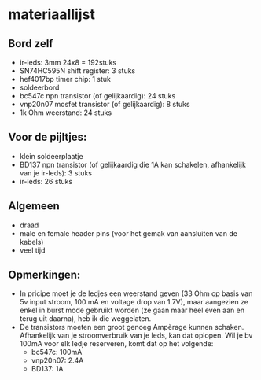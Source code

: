 # materiaallijst
## Bord zelf
- ir-leds: 3mm 24x8 = 192stuks
- SN74HC595N shift register: 3 stuks
- hef4017bp timer chip: 1 stuk
- soldeerbord
- bc547c npn transistor (of gelijkaardig): 24 stuks
- vnp20n07 mosfet transistor (of gelijkaardig): 8 stuks
- 1k Ohm weerstand: 24 stuks

## Voor de pijltjes:
- klein soldeerplaatje
- BD137 npn transistor (of gelijkaardig die 1A kan schakelen, afhankelijk van je ir-leds): 3 stuks
- ir-leds: 26 stuks

## Algemeen
- draad
- male en female header pins (voor het gemak van aansluiten van de kabels)
- veel tijd

## Opmerkingen:
- In pricipe moet je de ledjes een weerstand geven (33 Ohm op basis van 5v input stroom, 100 mA en voltage drop van 1.7V), maar aangezien ze enkel in burst mode gebruikt worden (ze gaan maar heel even aan en terug uit daarna), heb ik die weggelaten.
- De transistors moeten een groot genoeg Ampèrage kunnen schaken. Afhankelijk van je stroomverbruik van je leds, kan dat oplopen. Wil je bv 100mA voor elk ledje reserveren, komt dat op het volgende:
	- bc547c: 100mA
	- vnp20n07: 2.4A
	- BD137: 1A


